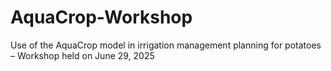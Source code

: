 # AquaCrop-Workshop
Use of the AquaCrop model in irrigation management planning for potatoes – Workshop held on June 29, 2025

